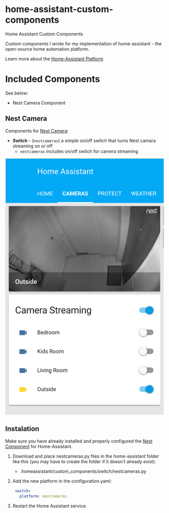 # home-assistant-custom-components
Home Assistant Custom Components

Custom components I wrote for my implementation of home-assistant - the open-source home automation platform.

Learn more about the [Home-Assistant Platform](https://home-assistant.io/)

# Included Components

See below:
 * Nest Camera Component

## Nest Camera

Components for [Nest Camera](https://nest.com/camera/meet-nest-cam/):

* **Switch** - (``nestcameras``) a simple on/off switch that turns Nest camara streaming on or off
  * ``nestcameras`` includes on/off switch for camera streaming
  
![Nest Cameras Dashboard](/images/nestcameras.png?raw=true "Home Assistant Dashboard Sample For Nest Camera Switches Components")

## Instalation

Make sure you have already installed and properly configured the [Nest Component](https://home-assistant.io/components/nest/)  for Home-Assistant.

1. Download and place nestcameras.py files in the home-assistant folder like this (you may have to create the folder if it doesn't already exist):

    - .homeassistant/custom_components/switch/nestcameras.py
  
2. Add the new platform in the configuration.yaml:

    ```yaml
     switch:
       platform: nestcameras
    ```

5. Restart the Home Assistant service.

